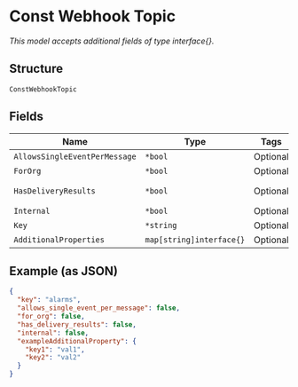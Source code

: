 
# Const Webhook Topic

*This model accepts additional fields of type interface{}.*

## Structure

`ConstWebhookTopic`

## Fields

| Name | Type | Tags | Description |
|  --- | --- | --- | --- |
| `AllowsSingleEventPerMessage` | `*bool` | Optional | supports single event per message results |
| `ForOrg` | `*bool` | Optional | Can be used in org webhooks, optional |
| `HasDeliveryResults` | `*bool` | Optional | Supports webhook delivery results /api/v1/:scope/:scope_id/webhooks/:webhook_id/events/search |
| `Internal` | `*bool` | Optional | Internal topic (not selectable in site/org webhooks) |
| `Key` | `*string` | Optional | Webhook topic name |
| `AdditionalProperties` | `map[string]interface{}` | Optional | - |

## Example (as JSON)

```json
{
  "key": "alarms",
  "allows_single_event_per_message": false,
  "for_org": false,
  "has_delivery_results": false,
  "internal": false,
  "exampleAdditionalProperty": {
    "key1": "val1",
    "key2": "val2"
  }
}
```

